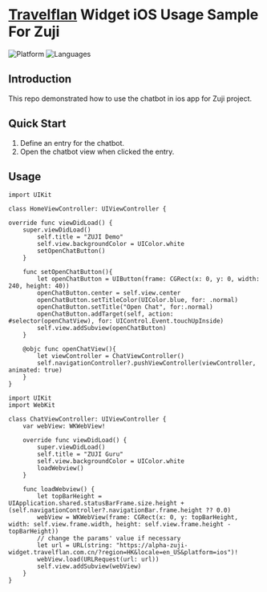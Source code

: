 # [Travelflan](https://www.travelflan.com/) Widget iOS Usage Sample For Zuji
![Platform](https://img.shields.io/badge/platform-iOS-orange.svg)
![Languages](https://img.shields.io/badge/language%20%7C%20Swift-orange.svg)

## Introduction

This repo demonstrated how to use the chatbot in ios app for Zuji project.

## Quick Start

1. Define an entry for the chatbot.
2. Open the chatbot view when clicked the entry.

## Usage
```
import UIKit

class HomeViewController: UIViewController {

override func viewDidLoad() {
    super.viewDidLoad()
        self.title = "ZUJI Demo"
        self.view.backgroundColor = UIColor.white
        setOpenChatButton()
    }

    func setOpenChatButton(){
        let openChatButton = UIButton(frame: CGRect(x: 0, y: 0, width: 240, height: 40))
        openChatButton.center = self.view.center
        openChatButton.setTitleColor(UIColor.blue, for: .normal)
        openChatButton.setTitle("Open Chat", for:.normal)
        openChatButton.addTarget(self, action: #selector(openChatView), for: UIControl.Event.touchUpInside)
        self.view.addSubview(openChatButton)
    }

    @objc func openChatView(){
        let viewController = ChatViewController()
        self.navigationController?.pushViewController(viewController, animated: true)
    }
}
```

```
import UIKit
import WebKit

class ChatViewController: UIViewController {
    var webView: WKWebView!

    override func viewDidLoad() {
        super.viewDidLoad()
        self.title = "ZUJI Guru"
        self.view.backgroundColor = UIColor.white
        loadWebview()
    }

    func loadWebview() {
        let topBarHeight = UIApplication.shared.statusBarFrame.size.height + (self.navigationController?.navigationBar.frame.height ?? 0.0)
        webView = WKWebView(frame: CGRect(x: 0, y: topBarHeight, width: self.view.frame.width, height: self.view.frame.height - topBarHeight))
        // change the params' value if necessary
        let url = URL(string: "https://alpha-zuji-widget.travelflan.com.cn/?region=HK&locale=en_US&platform=ios")!
        webView.load(URLRequest(url: url))
        self.view.addSubview(webView)
    }
}
```
